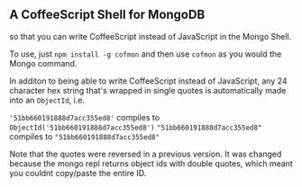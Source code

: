 
A CoffeeScript Shell for MongoDB
------

so that you can write CoffeeScript instead of JavaScript in the Mongo Shell.

To use, just `npm install -g cofmon` and then use `cofmon` as you would the Mongo command.

In additon to being able to write CoffeeScript instead of JavaScript, any 24 character hex string that's wrapped in single quotes is automatically made into an `ObjectId`, i.e.

`'51bb660191888d7acc355ed8'` compiles to `ObjectId('51bb660191888d7acc355ed8')`
`"51bb660191888d7acc355ed8"` compiles to `"51bb660191888d7acc355ed8"`

Note that the quotes were reversed in a previous version. It was changed because the mongo repl returns object ids with double quotes, which meant you couldnt copy/paste the entire ID.
